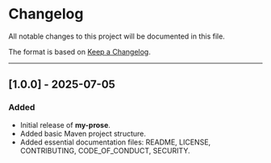 # Changelog

All notable changes to this project will be documented in this file.

The format is based on [Keep a Changelog](https://keepachangelog.com/en/1.0.0/).

---

## [1.0.0] - 2025-07-05

### Added
- Initial release of **my-prose**.
- Added basic Maven project structure.
- Added essential documentation files: README, LICENSE, CONTRIBUTING, CODE_OF_CONDUCT, SECURITY.

